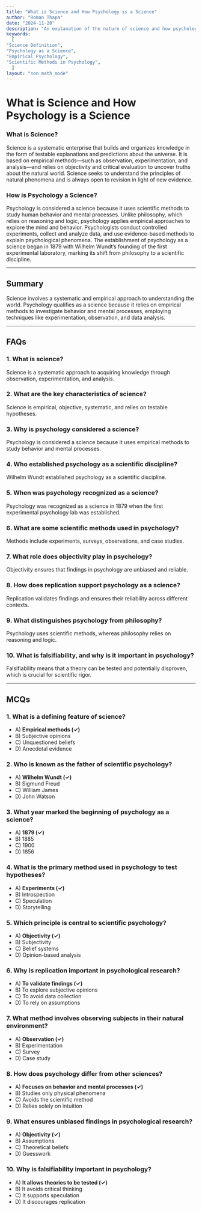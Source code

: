 ```yaml
---
title: "What is Science and How Psychology is a Science" 
author: "Roman Thapa" 
date: "2024-11-20"
description: "An explanation of the nature of science and how psychology is considered a scientific discipline." 
keywords:
  [
"Science Definition",
"Psychology as a Science",
"Empirical Psychology",
"Scientific Methods in Psychology",
  ]
layout: "non_math_mode"
---
```


# What is Science and How Psychology is a Science

### What is Science?  
Science is a systematic enterprise that builds and organizes knowledge in the form of testable explanations and predictions about the universe. It is based on empirical methods—such as observation, experimentation, and analysis—and relies on objectivity and critical evaluation to uncover truths about the natural world. Science seeks to understand the principles of natural phenomena and is always open to revision in light of new evidence.

### How is Psychology a Science?  
Psychology is considered a science because it uses scientific methods to study human behavior and mental processes. Unlike philosophy, which relies on reasoning and logic, psychology applies empirical approaches to explore the mind and behavior. Psychologists conduct controlled experiments, collect and analyze data, and use evidence-based methods to explain psychological phenomena. The establishment of psychology as a science began in 1879 with Wilhelm Wundt’s founding of the first experimental laboratory, marking its shift from philosophy to a scientific discipline.

---

## Summary

Science involves a systematic and empirical approach to understanding the world. Psychology qualifies as a science because it relies on empirical methods to investigate behavior and mental processes, employing techniques like experimentation, observation, and data analysis.

---

## FAQs

### 1. What is science?  
Science is a systematic approach to acquiring knowledge through observation, experimentation, and analysis.  

### 2. What are the key characteristics of science?  
Science is empirical, objective, systematic, and relies on testable hypotheses.  

### 3. Why is psychology considered a science?  
Psychology is considered a science because it uses empirical methods to study behavior and mental processes.  

### 4. Who established psychology as a scientific discipline?  
Wilhelm Wundt established psychology as a scientific discipline.  

### 5. When was psychology recognized as a science?  
Psychology was recognized as a science in 1879 when the first experimental psychology lab was established.  

### 6. What are some scientific methods used in psychology?  
Methods include experiments, surveys, observations, and case studies.  

### 7. What role does objectivity play in psychology?  
Objectivity ensures that findings in psychology are unbiased and reliable.  

### 8. How does replication support psychology as a science?  
Replication validates findings and ensures their reliability across different contexts.  

### 9. What distinguishes psychology from philosophy?  
Psychology uses scientific methods, whereas philosophy relies on reasoning and logic.  

### 10. What is falsifiability, and why is it important in psychology?  
Falsifiability means that a theory can be tested and potentially disproven, which is crucial for scientific rigor.  

---

## MCQs

### 1. What is a defining feature of science?  
- A) **Empirical methods (✓)**  
- B) Subjective opinions  
- C) Unquestioned beliefs  
- D) Anecdotal evidence  

### 2. Who is known as the father of scientific psychology?  
- A) **Wilhelm Wundt (✓)**  
- B) Sigmund Freud  
- C) William James  
- D) John Watson  

### 3. What year marked the beginning of psychology as a science?  
- A) **1879 (✓)**  
- B) 1885  
- C) 1900  
- D) 1856  

### 4. What is the primary method used in psychology to test hypotheses?  
- A) **Experiments (✓)**  
- B) Introspection  
- C) Speculation  
- D) Storytelling  

### 5. Which principle is central to scientific psychology?  
- A) **Objectivity (✓)**  
- B) Subjectivity  
- C) Belief systems  
- D) Opinion-based analysis  

### 6. Why is replication important in psychological research?  
- A) **To validate findings (✓)**  
- B) To explore subjective opinions  
- C) To avoid data collection  
- D) To rely on assumptions  

### 7. What method involves observing subjects in their natural environment?  
- A) **Observation (✓)**  
- B) Experimentation  
- C) Survey  
- D) Case study  

### 8. How does psychology differ from other sciences?  
- A) **Focuses on behavior and mental processes (✓)**  
- B) Studies only physical phenomena  
- C) Avoids the scientific method  
- D) Relies solely on intuition  

### 9. What ensures unbiased findings in psychological research?  
- A) **Objectivity (✓)**  
- B) Assumptions  
- C) Theoretical beliefs  
- D) Guesswork  

### 10. Why is falsifiability important in psychology?  
- A) **It allows theories to be tested (✓)**  
- B) It avoids critical thinking  
- C) It supports speculation  
- D) It discourages replication  
